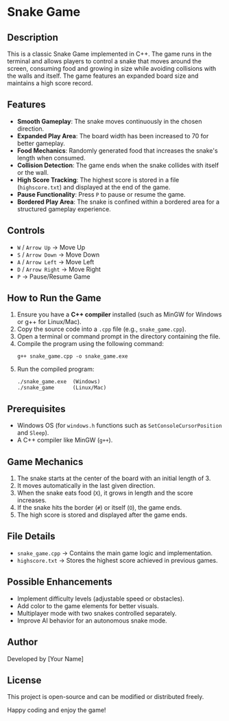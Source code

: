 # Snake Game

## Description
This is a classic Snake Game implemented in C++. The game runs in the terminal and allows players to control a snake that moves around the screen, consuming food and growing in size while avoiding collisions with the walls and itself. The game features an expanded board size and maintains a high score record.

## Features
- **Smooth Gameplay**: The snake moves continuously in the chosen direction.
- **Expanded Play Area**: The board width has been increased to 70 for better gameplay.
- **Food Mechanics**: Randomly generated food that increases the snake's length when consumed.
- **Collision Detection**: The game ends when the snake collides with itself or the wall.
- **High Score Tracking**: The highest score is stored in a file (`highscore.txt`) and displayed at the end of the game.
- **Pause Functionality**: Press `P` to pause or resume the game.
- **Bordered Play Area**: The snake is confined within a bordered area for a structured gameplay experience.

## Controls
- `W` / `Arrow Up` → Move Up
- `S` / `Arrow Down` → Move Down
- `A` / `Arrow Left` → Move Left
- `D` / `Arrow Right` → Move Right
- `P` → Pause/Resume Game

## How to Run the Game
1. Ensure you have a **C++ compiler** installed (such as MinGW for Windows or g++ for Linux/Mac).
2. Copy the source code into a `.cpp` file (e.g., `snake_game.cpp`).
3. Open a terminal or command prompt in the directory containing the file.
4. Compile the program using the following command:
   ```
   g++ snake_game.cpp -o snake_game.exe
   ```
5. Run the compiled program:
   ```
   ./snake_game.exe  (Windows)
   ./snake_game      (Linux/Mac)
   ```

## Prerequisites
- Windows OS (for `windows.h` functions such as `SetConsoleCursorPosition` and `Sleep`).
- A C++ compiler like MinGW (`g++`).

## Game Mechanics
1. The snake starts at the center of the board with an initial length of 3.
2. It moves automatically in the last given direction.
3. When the snake eats food (`X`), it grows in length and the score increases.
4. If the snake hits the border (`#`) or itself (`O`), the game ends.
5. The high score is stored and displayed after the game ends.

## File Details
- `snake_game.cpp` → Contains the main game logic and implementation.
- `highscore.txt` → Stores the highest score achieved in previous games.

## Possible Enhancements
- Implement difficulty levels (adjustable speed or obstacles).
- Add color to the game elements for better visuals.
- Multiplayer mode with two snakes controlled separately.
- Improve AI behavior for an autonomous snake mode.

## Author
Developed by [Your Name]

## License
This project is open-source and can be modified or distributed freely.

Happy coding and enjoy the game!


